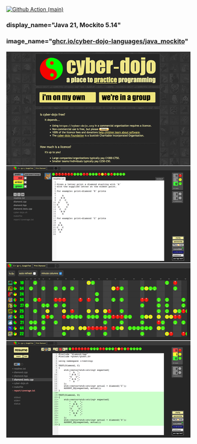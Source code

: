 [![Github Action (main)](https://github.com/cyber-dojo-start-points/java-mockito/actions/workflows/main.yml/badge.svg)](https://github.com/cyber-dojo-start-points/java-mockito/actions)

### display_name="Java 21, Mockito 5.14"
### image_name="[ghcr.io/cyber-dojo-languages/java_mockito](https://hub.docker.com/repository/docker/cyberdojofoundation/java_mockito)"

![cyber-dojo.org home page](https://github.com/cyber-dojo/cyber-dojo/blob/master/shared/home_page_snapshot.png)
